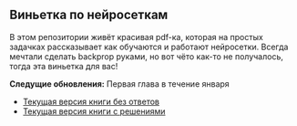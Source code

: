 ## Виньетка по нейросеткам

В этом репозитории живёт красивая pdf-ка, которая на простых задачках рассказывает как обучаются и работают нейросетки. Всегда мечтали сделать backprop руками, но вот чёто как-то не получалось, тогда эта виньетка для вас!

__Следущие обновления:__  Первая глава в течение января

* [Текущая версия книги без ответов](https://github.com/FUlyankin/neural_nets_prob/blob/master/main_19.01.20.pdf)
* [Текущая версия книги с решениями](https://github.com/FUlyankin/neural_nets_prob/blob/master/main_19.01.20_ans.pdf)
